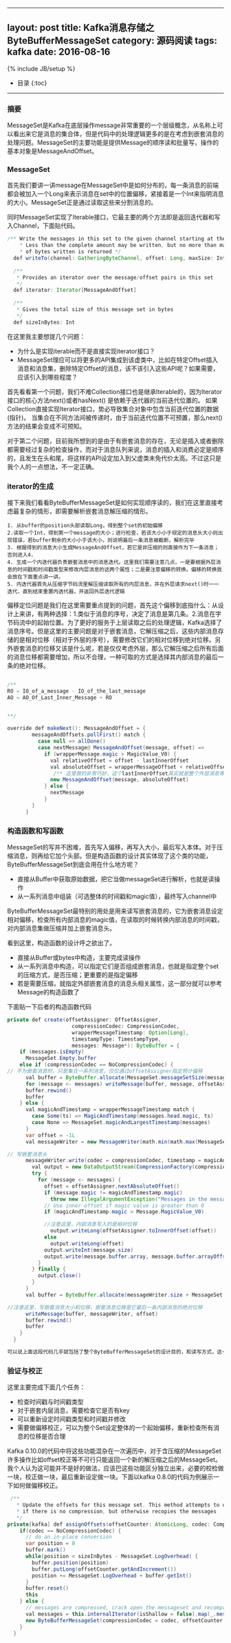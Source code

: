 
---
layout: post
title: Kafka消息存储之ByteBufferMessageSet
category: 源码阅读
tags: kafka 
date: 2016-08-16
---
{% include JB/setup %}


* 目录
{:toc}

---

### 摘要

MessageSet是Kafka在底层操作message非常重要的一个层级概念，从名称上可以看出来它是消息的集合体，但是代码中的处理逻辑更多的是在考虑到嵌套消息的处理问题。MessageSet的主要功能是提供Message的顺序读和批量写，操作的基本对象是MessageAndOffset。

### MessageSet

首先我们要讲一讲message在MessageSet中是如何分布的，每一条消息的前端都会被加入一个Long来表示消息在set中的位置偏移，紧接着是一个Int来指明消息的大小。MessageSet正是通过读取这些来分割消息的。

同时MessageSet实现了Iterable接口，它最主要的两个方法即是返回迭代器和写入Channel，下面贴代码。

```java
/** Write the messages in this set to the given channel starting at the given offset byte. 
    * Less than the complete amount may be written, but no more than maxSize can be. The number
    * of bytes written is returned */
  def writeTo(channel: GatheringByteChannel, offset: Long, maxSize: Int): Int
  
  /**
   * Provides an iterator over the message/offset pairs in this set
   */
  def iterator: Iterator[MessageAndOffset]
  
  /**
   * Gives the total size of this message set in bytes
   */
  def sizeInBytes: Int
```

在这里我主要想提几个问题：

- 为什么是实现iterable而不是直接实现iterator接口？
- MessageSet理应可以将更多的API集成到该虚类中，比如在特定Offset插入消息和消息集，删除特定Offset的消息，该不该引入这些API呢？如果需要，应该引入到哪些程度？

首先看看第一个问题，我们不难Collection接口也是继承Iterable的，因为Iterator接口的核心方法next()或者hasNext() 是依赖于迭代器的当前迭代位置的。 如果Collection直接实现Iterator接口，势必导致集合对象中包含当前迭代位置的数据(指针)。  当集合在不同方法间被传递时，由于当前迭代位置不可预置，那么next()方法的结果会变成不可预知。

对于第二个问题，目前我所想到的是由于有嵌套消息的存在，无论是插入或者删除都需要经过复杂的检查操作，而对于消息队列来说，消息的插入和消费必定是顺序的，且发生在头和尾，将这样的API设定加入到父虚类未免代价太高。不过这只是我个人的一点想法，不一定正确。

### iterator的生成

接下来我们看看ByteBufferMessageSet是如何实现顺序读的，我们在这里直接考虑最复杂的情形，即需要解析嵌套消息解压缩的情形。

```
1. 从buffer的position头部读取Long，得到整个set的初始偏移
2.读取一个Int，得到第一个message的大小；进行检查，若该大小小于规定的消息头大小则出现错误，若buffer剩余的大小小于该大小，则说明最后一条消息被截断，解析完毕
3. 根据得到的消息大小生成MessageAndOffset，若它是非压缩的则直接作为下一条消息；否则进入4.
4. 生成一个内迭代器负责嵌套消息中的消息迭代。这里我们需要注意几点，一是要根据外层消息的时间戳和时间戳类型来修改内层消息的这两个属性；二是要注意偏移的转换。偏移的转换我会放在下面重点讲一讲。
5. 内迭代器首先从压缩字节码流里解压缩读取所有的内层消息，并在外层请求next()时一一迭代，直到结束重置内迭代器，并返回外层迭代逻辑
```

偏移定位问题是我们在这里需要重点提到的问题，首先这个偏移到底指什么：从设计上来讲，有两种选择：1.类似于消息的序号，决定了消息是第几条。2.消息在字节码流中的起始位置。为了更好的服务于上层读取之后的处理逻辑，Kafka选择了消息序号。但是这里的主要问题是对于嵌套消息，它解压缩之后，这些内部消息存储的是相对位移（相对于外层的序号），需要修改它们的相对位移到绝对位移。另外嵌套消息的位移又该是什么呢，若是仅仅考虑外层，那么它解压缩之后所有后面的消息位移都需要增加，所以不合理，一种可取的方式是选择其内部消息的最后一条的绝对位移。

```java

/**
RO = IO_of_a_message - IO_of_the_last_message
AO = AO_Of_Last_Inner_Message + RO


**/

override def makeNext(): MessageAndOffset = {
        messageAndOffsets.pollFirst() match {
          case null => allDone()
          case nextMessage@ MessageAndOffset(message, offset) =>
            if (wrapperMessage.magic > MagicValue_V0) {
              val relativeOffset = offset - lastInnerOffset
              val absoluteOffset = wrapperMessageOffset + relativeOffset
               /** 这里做的非常巧妙，这个lastInnerOffset其实就是整个外层消息等价的内部相对位移**/
              new MessageAndOffset(message, absoluteOffset)
            } else {
              nextMessage
            }
        }
      }
```

### 构造函数和写函数

MessageSet的写并不困难，首先写入偏移，再写入大小，最后写入本体。对于压缩消息，则再给它加个头部。但是构造函数的设计其实体现了这个类的功能，ByteBufferMessageSet到底会用在什么地方呢？

- 直接从Buffer中获取原始数据，把它当做messageSet进行解析，也就是读操作
- 从一系列消息中组装（可选整体的时间戳和magic值），最终写入channel中

ByteBufferMessageSet最特别的用处是用来读写嵌套消息的，它为嵌套消息设定相对偏移，检查所有内部消息的magic值，在读取的时候转换内部消息的时间戳，对内部消息集做压缩并加上嵌套消息头。

看到这里，构造函数的设计呼之欲出了。

- 直接从Buffer或bytes中构造，主要完成读操作
- 从一系列消息中构造，可以指定它们是否组成嵌套消息，也就是指定整个set的压缩方式，是否压缩；更重要的是指定偏移
- 若是需要压缩，就指定外部嵌套消息的消息头相关属性，这一部分就可以参考Message的构造函数了

下面贴一下后者的构造函数代码

```java
private def create(offsetAssigner: OffsetAssigner,
                     compressionCodec: CompressionCodec,
                     wrapperMessageTimestamp: Option[Long],
                     timestampType: TimestampType,
                     messages: Message*): ByteBuffer = {
    if (messages.isEmpty)
      MessageSet.Empty.buffer
    else if (compressionCodec == NoCompressionCodec) {
// 不为嵌套消息时，只是集合一系列消息，仅仅通过offsetAssigner指定预计偏移
      val buffer = ByteBuffer.allocate(MessageSet.messageSetSize(messages))
      for (message <- messages) writeMessage(buffer, message, offsetAssigner.nextAbsoluteOffset())
      buffer.rewind()
      buffer
    } else {
      val magicAndTimestamp = wrapperMessageTimestamp match {
        case Some(ts) => MagicAndTimestamp(messages.head.magic, ts)
        case None => MessageSet.magicAndLargestTimestamp(messages)
      }
      var offset = -1L
      val messageWriter = new MessageWriter(math.min(math.max(MessageSet.messageSetSize(messages) / 2, 1024), 1 << 16))

// 写嵌套消息头
      messageWriter.write(codec = compressionCodec, timestamp = magicAndTimestamp.timestamp, timestampType = timestampType, magicValue = magicAndTimestamp.magic) { outputStream =>
        val output = new DataOutputStream(CompressionFactory(compressionCodec, magicAndTimestamp.magic, outputStream))
        try {
          for (message <- messages) {
            offset = offsetAssigner.nextAbsoluteOffset()
            if (message.magic != magicAndTimestamp.magic)
              throw new IllegalArgumentException("Messages in the message set must have same magic value")
            // Use inner offset if magic value is greater than 0
            if (magicAndTimestamp.magic > Message.MagicValue_V0)

            //注意这里，内部消息写入的是相对位移
              output.writeLong(offsetAssigner.toInnerOffset(offset))
            else
              output.writeLong(offset)
            output.writeInt(message.size)
            output.write(message.buffer.array, message.buffer.arrayOffset, message.buffer.limit)
          }
        } finally {
          output.close()
        }
      }
      val buffer = ByteBuffer.allocate(messageWriter.size + MessageSet.LogOverhead)

//注意这里，写嵌套消息大小和位移，嵌套消息位移是它最后一条内部消息的绝对位移
      writeMessage(buffer, messageWriter, offset)
      buffer.rewind()
      buffer
    }
  }

可以说上面这段代码几乎就包括了整个ByteBufferMessageSet的设计目的，和读写方式，这一段大有深意啊。知道看懂这一段我的诸多疑惑才得到解答。

```

### 验证与校正

这里主要完成下面几个任务：

- 检查时间戳与时间戳类型
- 对于嵌套内层消息，需要检查它是否有key
- 可以重新设定时间戳类型和时间戳并修改
- 需要做偏移校正，可以为整个Set设定整体的一个起始偏移，重新检查所有消息的位移是否合理

Kafka 0.10.0的代码中将这些功能混杂在一次遍历中，对于含压缩的MessageSet许多操作比如offset校正等不可行只能返回一个新的解压缩之后的MessageSet。我个人认为这可能并不是好的做法，应该巴这些功能区分独立出来，必要的校检做一块，校正做一块，最后重新设定做一块。下面以kafka 0.8.0的代码为例展示一下如何做偏移校正。

```java
 /**
   * Update the offsets for this message set. This method attempts to do an in-place conversion
   * if there is no compression, but otherwise recopies the messages
   */
private[kafka] def assignOffsets(offsetCounter: AtomicLong, codec: CompressionCodec):            ByteBufferMessageSet = {
    if(codec == NoCompressionCodec) {
      // do an in-place conversion
      var position = 0
      buffer.mark()
      while(position < sizeInBytes - MessageSet.LogOverhead) {
        buffer.position(position)
        buffer.putLong(offsetCounter.getAndIncrement())
        position += MessageSet.LogOverhead + buffer.getInt()
      }
      buffer.reset()
      this
    } else {
      // messages are compressed, crack open the messageset and recompress with correct offset
      val messages = this.internalIterator(isShallow = false).map(_.message)
      new ByteBufferMessageSet(compressionCodec = codec, offsetCounter = offsetCounter, messages = messages.toBuffer:_*)
    }
  }
```
